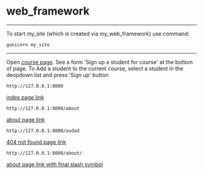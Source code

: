 # web_framework
***
To start my_site (which is created via my_web_framework) use command:
```bash
gunicorn my_site
```
***
Open
[course page](http://127.0.0.1:8000/course?name=Python).
See a form 'Sign up a student for course' at the bottom of page.
To Add a student to the current course, select a student in the deopdown list and press 'Sign up' button
```
http://127.0.0.1:8000
```
[index page link](http://127.0.0.1:8000)
```
http://127.0.0.1:8000/about
```
[about page link](http://127.0.0.1:8000/about)
```
http://127.0.0.1:8000/asdad
```
[404 not found page link](http://127.0.0.1:8000/asdad)
```
http://127.0.0.1:8000/about/
```
[about page link with final slash symbol](http://127.0.0.1:8000/about/)
